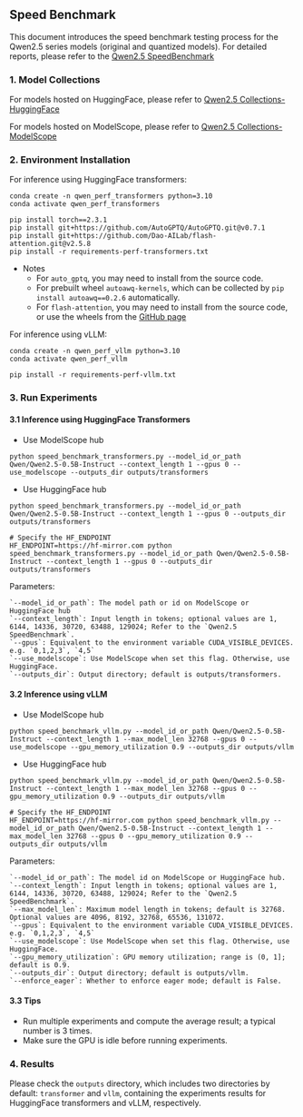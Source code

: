 ## Speed Benchmark

This document introduces the speed benchmark testing process for the Qwen2.5 series models (original and quantized models). For detailed reports, please refer to the [Qwen2.5 SpeedBenchmark](https://qwen.readthedocs.io/en/latest/benchmark/speed_benchmark.html)

### 1. Model Collections

For models hosted on HuggingFace, please refer to [Qwen2.5 Collections-HuggingFace](https://huggingface.co/collections/Qwen/qwen25-66e81a666513e518adb90d9e)

For models hosted on ModelScope, please refer to [Qwen2.5 Collections-ModelScope](https://modelscope.cn/collections/Qwen25-dbc4d30adb768)

### 2. Environment Installation


For inference using HuggingFace transformers:

```shell
conda create -n qwen_perf_transformers python=3.10
conda activate qwen_perf_transformers

pip install torch==2.3.1
pip install git+https://github.com/AutoGPTQ/AutoGPTQ.git@v0.7.1
pip install git+https://github.com/Dao-AILab/flash-attention.git@v2.5.8
pip install -r requirements-perf-transformers.txt

```

- Notes
  - For `auto_gptq`, you may need to install from the source code.
  - For prebuilt wheel `autoawq-kernels`, which can be collected by `pip install autoawq==0.2.6` automatically.
  - For `flash-attention`, you may need to install from the source code, or use the wheels from the [GitHub page](https://github.com/Dao-AILab/flash-attention/releases/tag/v2.5.8)


For inference using vLLM:

```shell
conda create -n qwen_perf_vllm python=3.10
conda activate qwen_perf_vllm

pip install -r requirements-perf-vllm.txt
```


### 3. Run Experiments

#### 3.1 Inference using HuggingFace Transformers

- Use ModelScope hub

```shell
python speed_benchmark_transformers.py --model_id_or_path Qwen/Qwen2.5-0.5B-Instruct --context_length 1 --gpus 0 --use_modelscope --outputs_dir outputs/transformers
```

- Use HuggingFace hub

```shell
python speed_benchmark_transformers.py --model_id_or_path Qwen/Qwen2.5-0.5B-Instruct --context_length 1 --gpus 0 --outputs_dir outputs/transformers

# Specify the HF_ENDPOINT
HF_ENDPOINT=https://hf-mirror.com python speed_benchmark_transformers.py --model_id_or_path Qwen/Qwen2.5-0.5B-Instruct --context_length 1 --gpus 0 --outputs_dir outputs/transformers
```

Parameters:

    `--model_id_or_path`: The model path or id on ModelScope or HuggingFace hub
    `--context_length`: Input length in tokens; optional values are 1, 6144, 14336, 30720, 63488, 129024; Refer to the `Qwen2.5 SpeedBenchmark`.  
    `--gpus`: Equivalent to the environment variable CUDA_VISIBLE_DEVICES.  e.g. `0,1,2,3`, `4,5`  
    `--use_modelscope`: Use ModelScope when set this flag. Otherwise, use HuggingFace.  
    `--outputs_dir`: Output directory; default is outputs/transformers.  



#### 3.2 Inference using vLLM

- Use ModelScope hub

```shell
python speed_benchmark_vllm.py --model_id_or_path Qwen/Qwen2.5-0.5B-Instruct --context_length 1 --max_model_len 32768 --gpus 0 --use_modelscope --gpu_memory_utilization 0.9 --outputs_dir outputs/vllm
```

- Use HuggingFace hub

```shell
python speed_benchmark_vllm.py --model_id_or_path Qwen/Qwen2.5-0.5B-Instruct --context_length 1 --max_model_len 32768 --gpus 0 --gpu_memory_utilization 0.9 --outputs_dir outputs/vllm

# Specify the HF_ENDPOINT
HF_ENDPOINT=https://hf-mirror.com python speed_benchmark_vllm.py --model_id_or_path Qwen/Qwen2.5-0.5B-Instruct --context_length 1 --max_model_len 32768 --gpus 0 --gpu_memory_utilization 0.9 --outputs_dir outputs/vllm
```


Parameters:

    `--model_id_or_path`: The model id on ModelScope or HuggingFace hub.
    `--context_length`: Input length in tokens; optional values are 1, 6144, 14336, 30720, 63488, 129024; Refer to the `Qwen2.5 SpeedBenchmark`.  
    `--max_model_len`: Maximum model length in tokens; default is 32768. Optional values are 4096, 8192, 32768, 65536, 131072.
    `--gpus`: Equivalent to the environment variable CUDA_VISIBLE_DEVICES.  e.g. `0,1,2,3`, `4,5`  
    `--use_modelscope`: Use ModelScope when set this flag. Otherwise, use HuggingFace.  
    `--gpu_memory_utilization`: GPU memory utilization; range is (0, 1]; default is 0.9.  
    `--outputs_dir`: Output directory; default is outputs/vllm.  
    `--enforce_eager`: Whether to enforce eager mode; default is False.  



#### 3.3 Tips

- Run multiple experiments and compute the average result; a typical number is 3 times.
- Make sure the GPU is idle before running experiments.


### 4. Results

Please check the `outputs` directory, which includes two directories by default: `transformer` and `vllm`, containing the experiments results for HuggingFace transformers and vLLM, respectively.

